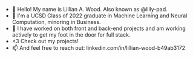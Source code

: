 - 👋 Hello! My name is Lillian A. Wood. Also known as @lilly-pad.
- 👀 I'm a UCSD Class of 2022 graduate in Machine Learning and Neural Computation, minoring in Business.
- 🌱 I have worked on both front and back-end projects and am working actively to get my foot in the door for full stack.
- <3 Check out my projects!
- 📫 And feel free to reach out: linkedin.com/in/lillian-wood-b49ab3172

<!---
lilly-pad/lilly-pad is a ✨ special ✨ repository because its `README.md` (this file) appears on your GitHub profile.
You can click the Preview link to take a look at your changes.
--->
